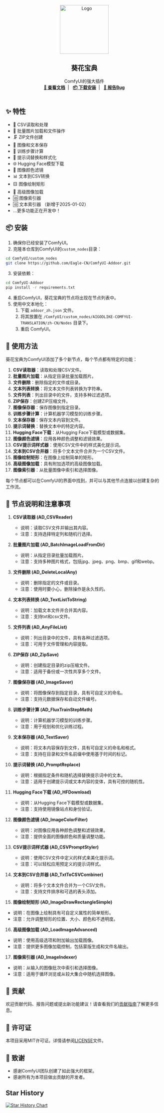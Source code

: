 <p align="center">
  <a href="https://github.com/Eagle-CN/ComfyUI-Addoor" target="blank">
    <img src="https://i.ibb.co/6nJzL9n/1.png" alt="Logo" width="156" height="156">
  </a>
  <h2 align="center" style="font-weight: 600">葵花宝典</h2>

  <p align="center">
    ComfyUI的强大插件
    <br />
    <a href="https://github.com/Eagle-CN/ComfyUI-Addoor" target="blank"><strong>📘 查看文档</strong></a>&nbsp;&nbsp;|&nbsp;&nbsp;
    <a href="#%EF%B8%8F-安装" target="blank"><strong>📦️ 下载安装</strong></a>&nbsp;&nbsp;|&nbsp;&nbsp;
    <a href="https://github.com/Eagle-CN/ComfyUI-Addoor/issues" target="blank"><strong>🐛 报告Bug</strong></a>
    <br />
    <br />
  </p>
</p>

## ✨ 特性

- 🔄 CSV读取和处理
- 📁 批量图片加载和文件操作
- 🗜️ ZIP文件创建
- 💾 图像和文本保存
- 🧮 训练步骤计算
- 🔄 提示词替换和样式化
- 🌐 Hugging Face模型下载
- 🎨 图像颜色滤镜
- 📊 文本到CSV转换
- 🟨 图像绘制矩形
- 🌁 高级图像加载
- 🆔 图像索引器
- 🆔 文本索引器 （新增于2025-01-02）
- ...更多功能正在开发中！

## 📦️ 安装

1. 确保你已经安装了ComfyUI。
2. 克隆本仓库到ComfyUI的`custom_nodes`目录：

```sh
cd ComfyUI/custom_nodes
git clone https://github.com/Eagle-CN/ComfyUI-Addoor.git
```

3. 安装依赖：

```sh
cd ComfyUI-Addoor
pip install -r requirements.txt
```

4. 重启ComfyUI，葵花宝典的节点将出现在节点列表中。
5. 使用中文本地化：
   1. 下载 `addoor_zh.json` 文件。
   2. 将其放置在 `/ComfyUI/custom_nodes/AIGODLIKE-COMFYUI-TRANSLATION/zh-CN/Nodes` 目录下。
   3. 重启 ComfyUI。

## 🚀 使用方法

葵花宝典为ComfyUI添加了多个新节点，每个节点都有特定的功能：

1. **CSV读取器**：读取和处理CSV文件。
2. **批量图片加载**：从指定目录批量加载图片。
3. **文件删除**：删除指定的文件或目录。
4. **文本列表转换**：将文本文件列表转换为字符串。
5. **文件列表**：列出目录中的文件，支持多种过滤选项。
6. **ZIP保存**：创建ZIP压缩文件。
7. **图像保存器**：保存图像到指定目录。
8. **训练步骤计算**：计算机器学习模型的训练步骤。
9. **文本保存器**：保存文本内容到文件。
10. **提示词替换**：替换文本中的特定内容。
11. **Hugging Face下载**：从Hugging Face下载模型或数据集。
12. **图像颜色滤镜**：应用各种颜色调整和滤镜效果。
13. **CSV提示词样式器**：使用CSV文件中的样式美化提示词。
14. **文本到CSV合并器**：将多个文本文件合并为一个CSV文件。
15. **图像绘制矩形**：在图像上绘制简单的矩形。
16. **高级图像加载**：具有附加选项的高级图像加载。
17. **图像索引器**：从批量图像中索引和选择图像。

每个节点都可以在ComfyUI的界面中找到，并可以与其他节点连接以创建复杂的工作流。

## 📘 节点说明和注意事项

1. **CSV读取器 (AD_CSVReader)**
   - 说明：读取CSV文件并输出其内容。
   - 注意：支持选择特定列和随机行选择。

2. **批量图片加载 (AD_BatchImageLoadFromDir)**
   - 说明：从指定目录批量加载图片。
   - 注意：支持多种图片格式，包括jpg、jpeg、png、bmp、gif和webp。

3. **文件删除 (AD_DeleteLocalAny)**
   - 说明：删除指定的文件或目录。
   - 注意：使用时要小心，删除操作是永久性的。

4. **文本列表转换 (AD_TextListToString)**
   - 说明：加载文本文件并合并其内容。
   - 注意：支持txt和csv文件。

5. **文件列表 (AD_AnyFileList)**
   - 说明：列出目录中的文件，具有各种过滤选项。
   - 注意：可用于文件管理和内容提取。

6. **ZIP保存 (AD_ZipSave)**
   - 说明：创建指定目录的zip压缩文件。
   - 注意：适用于备份或一次性共享多个文件。

7. **图像保存器 (AD_ImageSaver)**
   - 说明：将图像保存到指定目录，具有可自定义的命名。
   - 注意：支持元数据保存和自动文件编号。

8. **训练步骤计算 (AD_FluxTrainStepMath)**
   - 说明：计算机器学习模型的训练步骤。
   - 注意：用于规划和优化训练过程。

9. **文本保存器 (AD_TextSaver)**
   - 说明：将文本内容保存到文件，具有可自定义的命名和格式。
   - 注意：支持在目录和文件名前缀中使用基于时间的标记。

10. **提示词替换 (AD_PromptReplace)**
    - 说明：根据指定条件和随机选择替换提示词中的文本。
    - 注意：适用于创建提示词或文本内容的变体，具有可控的随机性。

11. **Hugging Face下载 (AD_HFDownload)**
    - 说明：从Hugging Face下载模型或数据集。
    - 注意：支持使用镜像站点和身份验证。

12. **图像颜色滤镜 (AD_ImageColorFilter)**
    - 说明：对图像应用各种颜色调整和滤镜效果。
    - 注意：提供全面的图像颜色和质量调整功能。

13. **CSV提示词样式器 (AD_CSVPromptStyler)**
    - 说明：使用CSV文件中定义的样式来美化提示词。
    - 注意：可以轻松应用预定义的提示词样式。

14. **文本到CSV合并器 (AD_TxtToCSVCombiner)**
    - 说明：将多个文本文件合并为一个CSV文件。
    - 注意：支持文件排序和可选的表头添加。

15. **图像绘制矩形 (AD_ImageDrawRectangleSimple)**
   - 说明：在图像上绘制具有可自定义属性的简单矩形。
   - 注意：允许调整矩形的位置、大小、颜色和不透明度。

16. **高级图像加载 (AD_LoadImageAdvanced)**
   - 说明：使用高级选项和附加输出加载图像。
   - 注意：提供更多图像加载控制，包括蒙版生成和文件名输出。

17. **图像索引器 (AD_ImageIndexer)**
   - 说明：从输入的图像批次中索引和选择图像。
   - 注意：适用于循环浏览或从较大集合中随机选择图像。


## 🤝 贡献

欢迎贡献代码、报告问题或提出新功能建议！请查看我们的[贡献指南](CONTRIBUTING.md)了解更多信息。

## 📜 许可证

本项目采用MIT许可证。详情请参阅[LICENSE](LICENSE)文件。

## 🙏 致谢

- 感谢ComfyUI团队创建了如此强大的框架。
- 感谢所有为本项目做出贡献的开发者。



## Star History

[![Star History Chart](https://api.star-history.com/svg?repos=Eagle-CN/ComfyUI-Addoor&type=Date)](https://star-history.com/#Eagle-CN/ComfyUI-Addoor&Date)
